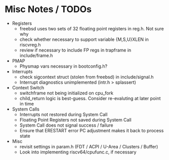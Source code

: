 # Misc Notes / TODOs
* Registers
    * freebsd uses two sets of 32 floating point registers in reg.h. Not sure why
    * check whether necessary to support variable {M,S,U}XLEN in riscvreg.h
    * review if necessary to include FP regs in trapframe in include/frame.h
* PMAP
    * Physmap vars necessary in bootconfig.h?
* Interrupts
    * check sigcontext struct (stolen from freebsd) in include/signal.h
    * Interrupt diagnostics unimplemented (intr.h > splassert)
* Context Switch
    * switchframe not being initialized on cpu\_fork
    * child\_return logic is best-guess. Consider re-evaluting at later point in time
* System Calls
    * Interrupts not restored during System Call
    * Floating Point Registers not saved during System Call
    * System Call does not signal success / failure
    * Ensure that ERESTART error PC adjustment makes it back to process state
* Misc
    * revisit settings in param.h (FDT / ACPI / U-Area / Clusters / Buffer)
    * Look into implementing riscv64/cpufunc.c, if necessary
